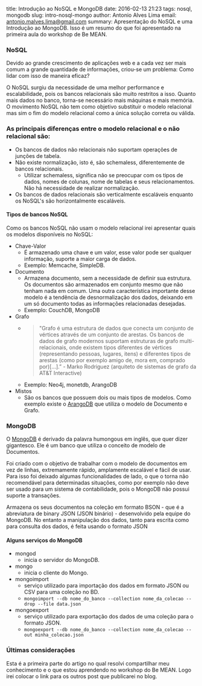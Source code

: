 title: Introdução ao NoSQL e MongoDB
date: 2016-02-13 21:23
tags: nosql, mongodb
slug: intro-nosql-mongo
author: Antonio Alves Lima
email: antonio.malves.lima@gmail.com
summary: Apresentação do NoSQL e uma Introdução ao MongoDB. Isso é um resumo do que foi apresentado na primeira aula do workshop de Be MEAN.

### NoSQL

Devido ao grande crescimento de aplicações web e a cada vez ser mais comum a grande quantidade de informações,
criou-se um problema: Como lidar com isso de maneira eficaz?

O NoSQL surgiu da necessidade de uma melhor performance e escalabilidade, pois os bancos relacionais são muito restritos a isso.
Quanto mais dados no banco, torna-se necessário mais máquinas e mais memória. O movimento NoSQL não tem como objetivo substituir
 o modelo relacional mas sim o fim do modelo relacional como a única solução correta ou válida.

### As principais diferenças entre o modelo relacional e o não relacional são:

* Os bancos de dados não relacionais não suportam operações de junções de tabela.
* Não existe normalização, isto é, são schemaless, diferentemente de bancos relacionais.
    * Utilizar schemaless, significa não se preocupar com os tipos de dados, nomes de colunas, nome de tabelas e seus relacionamentos. Não há necessidade de realizar normalização.
* Os bancos de dados relacionais são verticalmente escaláveis enquanto os NoSQL's são horizontalmente escaláveis.

#### Tipos de bancos NoSQL

Como os bancos NoSQL não usam o modelo relacional irei apresentar quais os modelos disponíveis no NoSQL:

* Chave-Valor
    * É armazenado uma chave e um valor, esse valor pode ser qualquer informação, suporte a maior carga de dados.
    * Exemplo: Memcache, SimpleDB.
* Documento
    * Armazena documento, sem a necessidade de definir sua estrutura. Os documentos são armazenados
 em conjunto mesmo que não tenham nada em comum. Uma outra característica importante desse modelo é a tendência
 de desnormalização dos dados, deixando em um só documento todas as informações relacionadas desejadas.
	* Exemplo: CouchDB, MongoDB
* Grafo
    * > "Grafo é uma estrutura de dados que conecta um conjunto de vértices através de um conjunto de arestas.
Os bancos de dados de grafo modernos suportam estruturas de grafo multi-relacionais, onde existem tipos diferentes
de vértices (representando pessoas, lugares, itens) e diferentes tipos de arestas (como por exemplo amigo de,
 mora em, comprado por)[...].” - Marko Rodriguez (arquiteto de sistemas de grafo da AT&T Interactive)
    * Exemplo: Neo4j, monetdb, ArangoDB
* Mistos
    * São os bancos que possuem dois ou mais tipos de modelos. Como exemplo existe o [ArangoDB](https://www.arangodb.com/) que utiliza o modelo de Documento e Grafo.


### MongoDB

O [MongoDB](https://www.mongodb.org/) é derivado da palavra humongous em inglês, que quer dizer gigantesco. Ele é um banco que utiliza o conceito de modelo de Documentos.

Foi criado com o objetivo de trabalhar com o modelo de documentos em vez de linhas, extremamente rápido, amplamente escalável e fácil de usar. Para isso foi deixado algumas funcionalidades de lado, o que o torna não recomendável para determinadas situações, como por exemplo não deve ser usado para um sistema de contabilidade, pois o MongoDB não possui suporte a transações.

Armazena os seus documentos na coleção em formato BSON - que é a abreviatura de binary JSON (JSON binário) - desenvolvido pela equipe do MongoDB. No entanto a manipulação dos dados, tanto para escrita como para consulta dos dados, é feita usando o formato JSON


#### Alguns serviços do MongoDB

* mongod
    * inicia o servidor do MongoDB.
* mongo
    * inicia o cliente do Mongo.
* mongoimport
    * serviço utilizado para importação dos dados em formato JSON ou CSV para uma coleção no BD.
    * `mongoimport --db nome_do_banco --collection nome_da_colecao --drop --file data.json`
* mongoexport
    * serviço utilizado para exportação dos dados de uma coleção para o formato JSON.
    * `mongoexport --db nome_do_banco --collection nome_da_colecao --out minha_colecao.json` 


### Últimas considerações

Esta é a primeira parte do artigo no qual resolvi compartilhar meu conhecimento e o que estou aprendendo no workshop do Be MEAN. 
Logo irei colocar o link para os outros post que publicarei no blog.

